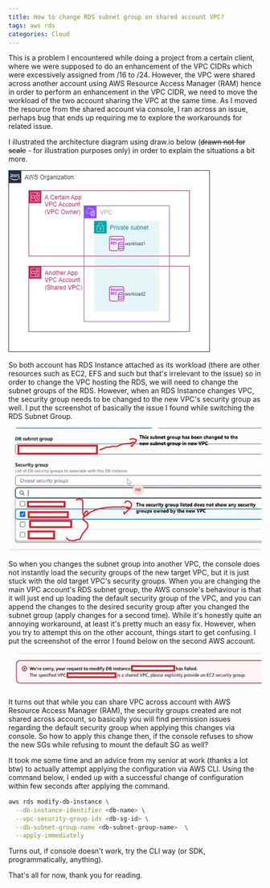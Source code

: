 ```yaml
---
title: How to change RDS subnet group on shared account VPC?
tags: aws rds
categories: Cloud
---
```

This is a problem I encountered while doing a project from a certain client, where we were supposed to do an enhancement of the VPC CIDRs which were excessively assigned from /16 to /24. However, the VPC were shared across another account using AWS Resource Access Manager (RAM) hence in order to perform an enhancement in the VPC CIDR, we need to move the workload of the two account sharing the VPC at the same time. As I moved the resource from the shared account via console, I ran across an issue, perhaps bug that ends up requiring me to explore the workarounds for related issue.

I illustrated the architecture diagram using draw.io below (~~drawn not for scale~~ - for illustration purposes only) in order to explain the situations a bit more.

![Illustration of the cloud architecture](/assets/img/posts/2025-01-05-image1.jpg)

So both account has RDS Instance attached as its workload (there are other resources such as EC2, EFS and such but that's irrelevant to the issue) so in order to change the VPC hosting the RDS, we will need to change the subnet groups of the RDS. However, when an RDS Instance changes VPC, the security group needs to be changed to the new VPC's security group as well. I put the screenshot of basically the issue I found while switching the RDS Subnet Group.

![Screenshot + Explaination of the issue](/assets/img/posts/2025-01-05-image2.jpg)

So when you changes the subnet group into another VPC, the console does not instantly load the security groups of the new target VPC, but it is just stuck with the old target VPC's security groups. When you are changing the main VPC account's RDS subnet group, the AWS console's behaviour is that it will just end up loading the default security group of the VPC, and you can append the changes to the desired security group after you changed the subnet group (apply changes for a second time). While it's honestly quite an annoying workaround, at least it's pretty much an easy fix. However, when you try to attempt this on the other account, things start to get confusing. I put the screenshot of the error I found below on the second AWS account.

![The main issue](/assets/img/posts/2025-01-05-image3.jpg)

It turns out that while you can share VPC across account with AWS Resource Access Manager (RAM), the security groups created are not shared across account, so basically you will find permission issues regarding the default security group when applying this changes via console. So how to apply this change then, if the console refuses to show the new SGs while refusing to mount the default SG as well? 

It took me some time and an advice from my senior at work (thanks a lot btw) to actually attempt applying the configuration via AWS CLI. Using the command below, I ended up with a successful change of configuration within few seconds after applying the command.

```bash
aws rds modify-db-instance \
  --db-instance-identifier <db-name> \
  --vpc-security-group-ids <db-sg-id> \
  --db-subnet-group-name <db-subnet-group-name>  \
  --apply-immediately 
```

Turns out, if console doesn't work, try the CLI way (or SDK, programmatically, anything).

That's all for now, thank you for reading.
